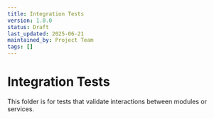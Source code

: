 ```yaml
---
title: Integration Tests
version: 1.0.0
status: Draft
last_updated: 2025-06-21
maintained_by: Project Team
tags: []
---
```


# Integration Tests

This folder is for tests that validate interactions between modules or services.
